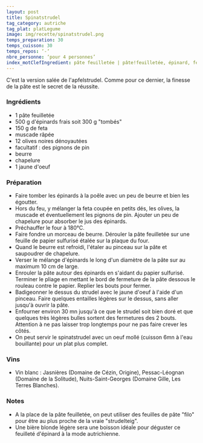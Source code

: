 ```yaml
---
layout: post
title: Spinatstrudel
tag_category: autriche
tag_plat: platLegume
image: img/recette/spinatstrudel.png
temps_preparation: 30
temps_cuisson: 30
temps_repos: ‘-‘
nbre_personne: ‘pour 4 personnes’
index_motClefIngredient: pâte feuilletée | pâte!feuilletée, épinard, feta, muscade
---
```

C'est la version salée de l'apfelstrudel. Comme pour ce dernier, la finesse de la pâte est le secret de la réussite.

### Ingrédients
* 1 pâte feuilletée
* 500 g d'épinards frais soit 300 g "tombés"
* 150 g de feta
* muscade râpée
* 12 olives noires dénoyautées
* facultatif : des pignons de pin
* beurre
* chapelure
* 1 jaune d'oeuf

### Préparation
* Faire tomber les épinards à la poêle avec un peu de beurre et bien les égoutter.
* Hors du feu, y mélanger la feta coupée en petits dés, les olives, la muscade et éventuellement les pignons de pin. Ajouter un peu de chapelure pour absorber le jus des épinards.
* Préchauffer le four à 180°C.
* Faire fondre un morceau de beurre. Dérouler la pâte feuilletée sur une feuille de papier sulfurisé étalée sur la plaque du four.
* Quand le beurre est refroidi, l'étaler au pinceau sur la pâte et saupoudrer de chapelure.
* Verser le mélange d'épinards le long d'un diamètre de la pâte sur au maximum 10 cm de large.
* Enrouler la pâte autour des épinards en s'aidant du papier sulfurisé. Terminer le pliage en mettant le bord de fermeture de la pâte dessous le rouleau contre le papier. Replier les bouts pour fermer.
* Badigeonner le dessus du strudel avec le jaune d'oeuf à l'aide d'un pinceau. Faire quelques entailles légères sur le dessus, sans aller jusqu'à ouvrir la pâte.
* Enfourner environ 30 mn jusqu'à ce que le strudel soit bien doré et que quelques très légères bulles sortent des fermetures des 2 bouts. Attention à ne pas laisser trop longtemps pour ne pas faire crever les côtés.
* On peut servir le spinatstrudel avec un oeuf mollé (cuisson 6mn à l'eau bouillante) pour un plat plus complet.

### Vins
* Vin blanc : Jasnières (Domaine de Cézin, Origine), Pessac-Léognan (Domaine de la Solitude), Nuits-Saint-Georges (Domaine Gille, Les Terres Blanches).

### Notes
* A la place de la pâte feuilletée, on peut utiliser des feuilles de pâte "filo" pour être au plus proche de la vraie "strudelteig".
* Une bière blonde légère sera une boisson idéale pour déguster ce feuilleté d'épinard à la mode autrichienne.
